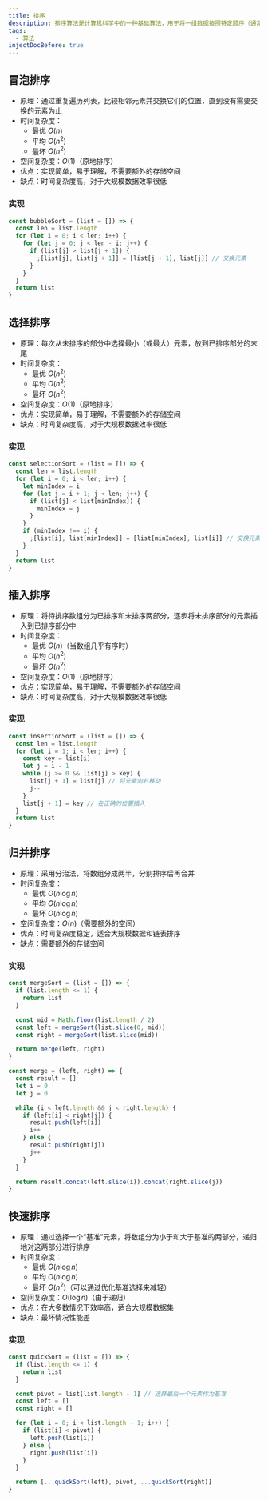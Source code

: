```yaml
---
title: 排序
description: 排序算法是计算机科学中的一种基础算法，用于将一组数据按照特定顺序（通常是升序或降序）进行排列。常见的排序算法有：冒泡排序、选择排序、插入排序、归并排序、快速排序等
tags:
  - 算法
injectDocBefore: true
---
```


## 冒泡排序

- 原理：通过重复遍历列表，比较相邻元素并交换它们的位置，直到没有需要交换的元素为止
- 时间复杂度：
  - 最优 $O(n)$
  - 平均 $O(n^2)$
  - 最坏 $O(n^2)$
- 空间复杂度：$O(1)$（原地排序）
- 优点：实现简单，易于理解，不需要额外的存储空间
- 缺点：时间复杂度高，对于大规模数据效率很低

### 实现

```js
const bubbleSort = (list = []) => {
  const len = list.length
  for (let i = 0; i < len; i++) {
    for (let j = 0; j < len - i; j++) {
      if (list[j] > list[j + 1]) {
        ;[list[j], list[j + 1]] = [list[j + 1], list[j]] // 交换元素
      }
    }
  }
  return list
}
```

## 选择排序

- 原理：每次从未排序的部分中选择最小（或最大）元素，放到已排序部分的末尾
- 时间复杂度：
  - 最优 $O(n^2)$
  - 平均 $O(n^2)$
  - 最坏 $O(n^2)$
- 空间复杂度：$O(1)$（原地排序）
- 优点：实现简单，易于理解，不需要额外的存储空间
- 缺点：时间复杂度高，对于大规模数据效率很低

### 实现

```js
const selectionSort = (list = []) => {
  const len = list.length
  for (let i = 0; i < len; i++) {
    let minIndex = i
    for (let j = i + 1; j < len; j++) {
      if (list[j] < list[minIndex]) {
        minIndex = j
      }
    }
    if (minIndex !== i) {
      ;[list[i], list[minIndex]] = [list[minIndex], list[i]] // 交换元素
    }
  }
  return list
}
```

## 插入排序

- 原理：将待排序数组分为已排序和未排序两部分，逐步将未排序部分的元素插入到已排序部分中
- 时间复杂度：
  - 最优 $O(n)$（当数组几乎有序时）
  - 平均 $O(n^2)$
  - 最坏 $O(n^2)$
- 空间复杂度：$O(1)$（原地排序）
- 优点：实现简单，易于理解，不需要额外的存储空间
- 缺点：时间复杂度高，对于大规模数据效率很低

### 实现

```js
const insertionSort = (list = []) => {
  const len = list.length
  for (let i = 1; i < len; i++) {
    const key = list[i]
    let j = i - 1
    while (j >= 0 && list[j] > key) {
      list[j + 1] = list[j] // 将元素向右移动
      j--
    }
    list[j + 1] = key // 在正确的位置插入
  }
  return list
}
```

## 归并排序

- 原理：采用分治法，将数组分成两半，分别排序后再合并
- 时间复杂度：
  - 最优 $O(n \log n)$
  - 平均 $O(n \log n)$
  - 最坏 $O(n \log n)$
- 空间复杂度：$O(n)$（需要额外的空间）
- 优点：时间复杂度稳定，适合大规模数据和链表排序
- 缺点：需要额外的存储空间

### 实现

```js
const mergeSort = (list = []) => {
  if (list.length <= 1) {
    return list
  }

  const mid = Math.floor(list.length / 2)
  const left = mergeSort(list.slice(0, mid))
  const right = mergeSort(list.slice(mid))

  return merge(left, right)
}

const merge = (left, right) => {
  const result = []
  let i = 0
  let j = 0

  while (i < left.length && j < right.length) {
    if (left[i] < right[j]) {
      result.push(left[i])
      i++
    } else {
      result.push(right[j])
      j++
    }
  }

  return result.concat(left.slice(i)).concat(right.slice(j))
}
```

## 快速排序

- 原理：通过选择一个“基准”元素，将数组分为小于和大于基准的两部分，递归地对这两部分进行排序
- 时间复杂度：
  - 最优 $O(n \log n)$
  - 平均 $O(n \log n)$
  - 最坏 $O(n^2)$（可以通过优化基准选择来减轻）
- 空间复杂度：$O(\log n)$（由于递归）
- 优点：在大多数情况下效率高，适合大规模数据集
- 缺点：最坏情况性能差

### 实现

```js
const quickSort = (list = []) => {
  if (list.length <= 1) {
    return list
  }

  const pivot = list[list.length - 1] // 选择最后一个元素作为基准
  const left = []
  const right = []

  for (let i = 0; i < list.length - 1; i++) {
    if (list[i] < pivot) {
      left.push(list[i])
    } else {
      right.push(list[i])
    }
  }

  return [...quickSort(left), pivot, ...quickSort(right)]
}
```
